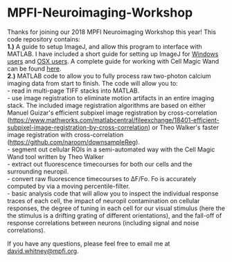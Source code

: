 # MPFI-Neuroimaging-Workshop
Thanks for joining our 2018 MPFI Neuroimaging Workshop this year! This code repository contains:
<br />**1.)** A guide to setup ImageJ, and allow this program to interface with MATLAB. I have included a short guide for setting up ImageJ for [Windows users](https://github.com/dwhitneycmu/MPFI-Neuroimaging-Workshop/blob/master/Getting%20MIJ%20to%20work/Readme%20for%20Windows%20Users.txt) and [OSX users](https://github.com/dwhitneycmu/MPFI-Neuroimaging-Workshop/blob/master/Getting%20MIJ%20to%20work/Readme%20for%20Mac%20Users.txt). A complete guide for working with Cell Magic Wand can be found [here](https://github.com/dwhitneycmu/MPFI-Neuroimaging-Workshop/blob/master/Getting%20MIJ%20to%20work/Using%20ImageJ%20ROIs%20for%20Imaging%20Analysis%20(Updated).docx). 
<br />**2.)** MATLAB code to allow you to fully process raw two-photon calcium imaging data from start to finish. The code will allow you to:
<br /> - read in multi-page TIFF stacks into MATLAB.
<br /> - use image registration to eliminate motion artifacts in an entire imaging stack. The included image registration algorithms are based on either Manuel Guizar's efficient subpixel image registration by cross-correlation (https://www.mathworks.com/matlabcentral/fileexchange/18401-efficient-subpixel-image-registration-by-cross-correlation) or Theo Walker's faster image registration with cross-correlation (https://github.com/naroom/downsampleReg).
<br /> - segment out cellular ROIs in a semi-automated way with the Cell Magic Wand tool written by Theo Walker
<br /> - extract out fluorescence timecourses for both our cells and the surrounding neuropil.
<br /> - convert raw fluorescence timecourses to ΔF/Fo. Fo is accurately computed by via a moving percentile-filter.
<br /> - basic analysis code that will allow you to inspect the individual response traces of each cell, the impact of neuropil contamination on cellular responses, the degree of tuning in each cell for our visual stimulus (here the the stimulus is a drifting grating of different orientations), and the fall-off of response correlations between neurons (including signal and noise correlations).

If you have any questions, please feel free to email me at david.whitney@mpfi.org.

